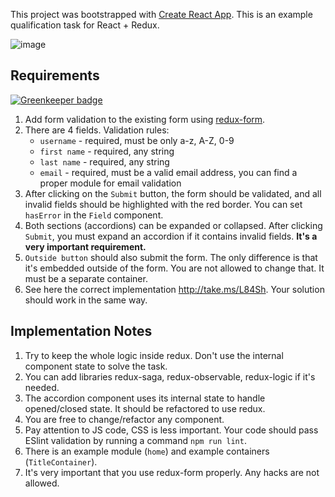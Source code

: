 This project was bootstrapped with [Create React App](https://github.com/facebookincubator/create-react-app).
This is an example qualification task for React + Redux.

![image](http://take.ms/bdovR)

## Requirements

[![Greenkeeper badge](https://badges.greenkeeper.io/BetterCallSky/react-test-app.svg)](https://greenkeeper.io/)

1. Add form validation to the existing form using [redux-form](http://redux-form.com/7.0.3/).
2. There are 4 fields. Validation rules:
   - `username` - required, must be only a-z, A-Z, 0-9
   - `first name` - required, any string
   - `last name` - required, any string
   - `email` - required, must be a valid email address, you can find a proper module for email validation
3. After clicking on the `Submit` button, the form should be validated, and all invalid fields should be highlighted with the red border.
 You can set `hasError` in the `Field` component.
4. Both sections (accordions) can be expanded or collapsed. After clicking `Submit`, you must expand an accordion if it contains invalid fields.  **It's a very important requirement.**
5. `Outside button` should also submit the form. The only difference is that it's embedded outside of the form. You are not allowed to change that. It must be a separate container.
6. See here the correct implementation http://take.ms/L84Sh. Your solution should work in the same way.


## Implementation Notes

1. Try to keep the whole logic inside redux. Don't use the internal component state to solve the task.
2. You can add libraries redux-saga, redux-observable, redux-logic if it's needed.
3. The accordion component uses its internal state to handle opened/closed state. It should be refactored to use redux.
4. You are free to change/refactor any component.
5. Pay attention to JS code, CSS is less important. Your code should pass ESlint validation by running a command `npm run lint`.
6. There is an example module (`home`) and example containers (`TitleContainer`).
7. It's very important that you use redux-form properly. Any hacks are not allowed.
